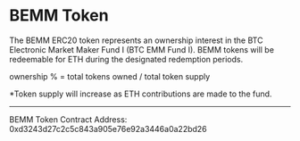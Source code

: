 # BEMM Token

The BEMM ERC20 token represents an ownership interest in the BTC Electronic Market Maker Fund I (BTC EMM Fund I). BEMM tokens will be redeemable for ETH during the designated redemption periods.

ownership % = total tokens owned / total token supply

*Token supply will increase as ETH contributions are made to the fund.

----
BEMM Token Contract Address: 0xd3243d27c2c5c843a905e76e92a3446a0a22bd26
